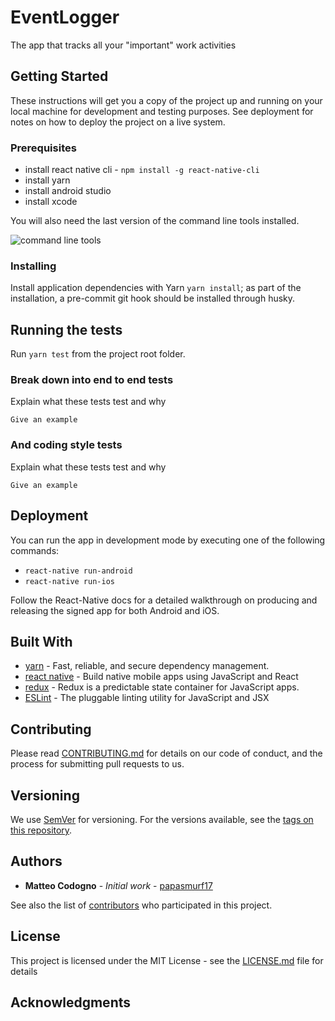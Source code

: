 # EventLogger

The app that tracks all your "important" work activities

## Getting Started

These instructions will get you a copy of the project up and running on your local machine for development and testing purposes. See deployment for notes on how to deploy the project on a live system.

### Prerequisites

* install react native cli - `npm install -g react-native-cli`
* install yarn
* install android studio
* install xcode

You will also need the last version of the command line tools installed.

![command line tools](https://media.giphy.com/media/fWfF11oHQX6WF0493L/giphy.gif)

### Installing

Install application dependencies with Yarn `yarn install`; as part of the installation, a pre-commit git hook should be installed through husky.

## Running the tests

Run `yarn test` from the project root folder.

### Break down into end to end tests

Explain what these tests test and why

```
Give an example
```

### And coding style tests

Explain what these tests test and why

```
Give an example
```

## Deployment

You can run the app in development mode by executing one of the following commands:

* `react-native run-android`
* `react-native run-ios`

Follow the React-Native docs for a detailed walkthrough on producing and releasing the signed app for both Android and iOS.

## Built With

* [yarn](https://yarnpkg.com/en/) - Fast, reliable, and secure dependency management.
* [react native](https://facebook.github.io/react-native/) - Build native mobile apps using JavaScript and React
* [redux](https://redux.js.org/) - Redux is a predictable state container for JavaScript apps.
* [ESLint](https://eslint.org) - The pluggable linting utility for JavaScript and JSX

## Contributing

Please read [CONTRIBUTING.md](./CONTRIBUTING.md) for details on our code of conduct, and the process for submitting pull requests to us.

## Versioning

We use [SemVer](http://semver.org/) for versioning. For the versions available, see the [tags on this repository](https://github.com/your/project/tags). 

## Authors

* **Matteo Codogno** - *Initial work* - [papasmurf17](https://github.com/papasmurf17)

See also the list of [contributors](https://github.com/papasmurf17/event-logger/contributors) who participated in this project.

## License

This project is licensed under the MIT License - see the [LICENSE.md](LICENSE.md) file for details

## Acknowledgments


